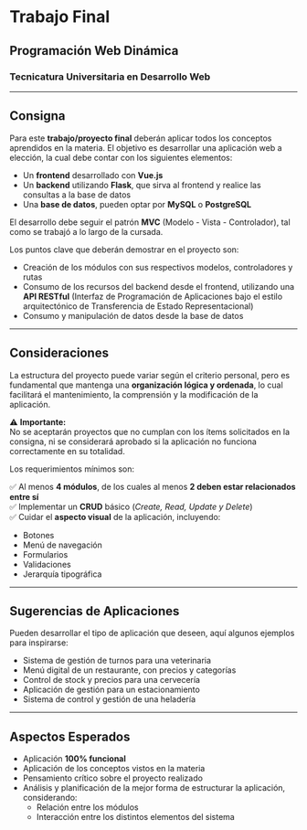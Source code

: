 # Trabajo Final  
## Programación Web Dinámica  
### Tecnicatura Universitaria en Desarrollo Web  

---

## Consigna  

Para este **trabajo/proyecto final** deberán aplicar todos los conceptos aprendidos en la materia. El objetivo es desarrollar una aplicación web a elección, la cual debe contar con los siguientes elementos:

- Un **frontend** desarrollado con **Vue.js**  
- Un **backend** utilizando **Flask**, que sirva al frontend y realice las consultas a la base de datos  
- Una **base de datos**, pueden optar por **MySQL** o **PostgreSQL**  

El desarrollo debe seguir el patrón **MVC** (Modelo - Vista - Controlador), tal como se trabajó a lo largo de la cursada.

Los puntos clave que deberán demostrar en el proyecto son:

- Creación de los módulos con sus respectivos modelos, controladores y rutas  
- Consumo de los recursos del backend desde el frontend, utilizando una **API RESTful** (Interfaz de Programación de Aplicaciones bajo el estilo arquitectónico de Transferencia de Estado Representacional)  
- Consumo y manipulación de datos desde la base de datos  

---

## Consideraciones  

La estructura del proyecto puede variar según el criterio personal, pero es fundamental que mantenga una **organización lógica y ordenada**, lo cual facilitará el mantenimiento, la comprensión y la modificación de la aplicación.

⚠️ **Importante:**  
No se aceptarán proyectos que no cumplan con los ítems solicitados en la consigna, ni se considerará aprobado si la aplicación no funciona correctamente en su totalidad.

Los requerimientos mínimos son:

✅ Al menos **4 módulos**, de los cuales al menos **2 deben estar relacionados entre sí**  
✅ Implementar un **CRUD** básico (_Create, Read, Update y Delete_)  
✅ Cuidar el **aspecto visual** de la aplicación, incluyendo:  

- Botones  
- Menú de navegación  
- Formularios  
- Validaciones  
- Jerarquía tipográfica  

---

## Sugerencias de Aplicaciones  

Pueden desarrollar el tipo de aplicación que deseen, aquí algunos ejemplos para inspirarse:

- Sistema de gestión de turnos para una veterinaria  
- Menú digital de un restaurante, con precios y categorías  
- Control de stock y precios para una cervecería  
- Aplicación de gestión para un estacionamiento  
- Sistema de control y gestión de una heladería  

---

## Aspectos Esperados  

- Aplicación **100% funcional**  
- Aplicación de los conceptos vistos en la materia  
- Pensamiento crítico sobre el proyecto realizado  
- Análisis y planificación de la mejor forma de estructurar la aplicación, considerando:  
  - Relación entre los módulos  
  - Interacción entre los distintos elementos del sistema  
